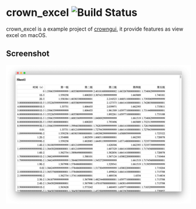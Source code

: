# crown_excel  ![Build Status](https://github.com/bung87/crown_excel/workflows/build/badge.svg)  

crown_excel is a example project of [crowngui](https://github.com/bung87/crowngui), it provide features as view excel on macOS.  

## Screenshot  

![Screenshot](Screenshot.png)